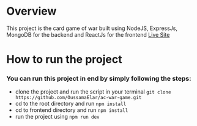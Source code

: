 # Overview 
This project is the card game of war built using NodeJS, ExpressJs, MongoDB for the backend and ReactJs for the frontend 
[Live Site](https://ac-war-game.herokuapp.com/#/) 

# How to run the project 

### You can run this project in end by simply following the steps:
* clone the project and run the script in your terminal ``` git clone https://github.com/OussamaElar/ac-war-game.git ```
* cd to the root directory and run  ```npm install ```
* cd to frontend directory and run  ``` npm install ```
* run the project using  ``` npm run dev ```

